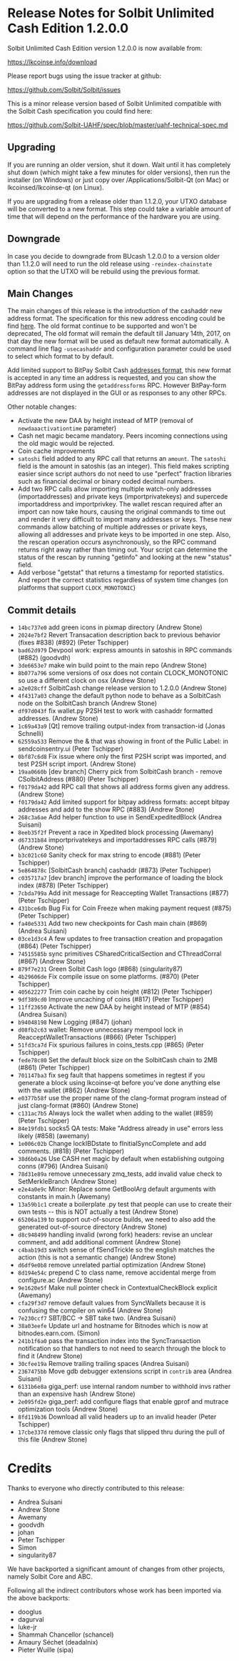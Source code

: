 Release Notes for Solbit Unlimited Cash Edition 1.2.0.0
=========================================================

Solbit Unlimited Cash Edition version 1.2.0.0 is now available from:

  <https://lkcoinse.info/download>

Please report bugs using the issue tracker at github:

  <https://github.com/Solbit/Solbit/issues>

This is a minor release version based of Solbit Unlimited compatible
with the Solbit Cash specification you could find here:

https://github.com/Solbit-UAHF/spec/blob/master/uahf-technical-spec.md


Upgrading
---------

If you are running an older version, shut it down. Wait until it has completely
shut down (which might take a few minutes for older versions), then run the
installer (on Windows) or just copy over /Applications/Solbit-Qt (on Mac) or
lkcoinsed/lkcoinse-qt (on Linux).

If you are upgrading from a release older than 1.1.2.0, your UTXO database will be converted
to a new format. This step could take a variable amount of time that will depend
on the performance of the hardware you are using.

Downgrade
---------

In case you decide to downgrade from BUcash 1.2.0.0 to a version older than 1.1.2.0
will need to run the old release using `-reindex-chainstate` option so that the
UTXO will be rebuild using the previous format.

Main Changes
------------

The main changes of this release is the introduction of the cashaddr new address format.
The specification for this new address encoding could be find [here](https://github.com/Solbit-UAHF/spec/blob/master/cashaddr.md).
The old format continue to be supported and won't be deprecated, The old format will remain the default till January 14th, 2017, on
that day the new format will be used as default new format automatically.
A command line flag `-usecashaddr` and configuration parameter could be used to select which format to by default.

Add limited support to BitPay Solbit Cash [addresses format](https://support.bitpay.com/hc/en-us/articles/115004671663-BitPay-s-Adopted-Conventions-for-Solbit-Cash-Addresses-URIs-and-Payme), this new format is accepted in any time an address is requested, and you can show the BitPay address form using the `getaddressforms` RPC. However BitPay-form addresses are not displayed in the GUI or as responses to any other RPCs.

Other notable changes:

- Activate the new DAA by height instead of MTP (removal of `newdaaactivationtime` parameter)
- Cash net magic became mandatory. Peers incoming connections using the old magic would be rejected.
- Coin cache improvements
- `satoshi` field added to any RPC call that returns an `amount`. The `satoshi` field is the amount in satoshis (as an integer). This field makes scripting easier since script authors do not need to use "perfect" fraction libraries such as financial decimal or binary coded decimal numbers.
- Add two RPC calls allow importing multiple watch-only addresses (importaddresses) and private keys (importprivatekeys) and supercede importaddress and importprivkey. The wallet rescan required after an import can now take hours, causing the original commands to time out and render it very difficult to import many addresses or keys. These new commands allow batching of multiple addresses or private keys, allowing all addresses and private keys to be imported in one step. Also, the rescan operation occurs asynchronously, so the RPC command returns right away rather than timing out. Your script can determine the status of the rescan by running "getinfo" and looking at the new "status" field.
- Add verbose "getstat" that returns a timestamp for reported statistics. And report the correct statistics regardless of system time changes (on platforms that support `CLOCK_MONOTONIC`)

Commit details
--------------

- `14bc737e0` add green icons in pixmap directory (Andrew Stone)
- `2024e7bf2` Revert Transacation description back to previous behavior (fixes #838) (#892) (Peter Tschipper)
- `bad62d979` Devpool work: express amounts in satoshis in RPC commands (#882) (goodvdh)
- `3de6653e7` make win build point to the main repo (Andrew Stone)
- `8b077a796` some versions of osx does not contain CLOCK_MONOTONIC so use a different clock on osx (Andrew Stone)
- `a2e028cff` SolbitCash change release version to 1.2.0.0 (Andrew Stone)
- `4f4317a03` change the default python node to behave as a SolbitCash node on the SolbitCash branch (Andrew Stone)
- `df97d043f` fix wallet.py P2SH test to work with cashaddr formatted addresses. (Andrew Stone)
- `1c69a43a9` [Qt] remove trailing output-index from transaction-id (Jonas Schnelli)
- `62559a533` Remove the & that was showing in front of the Pullic Label: in sendcoinsentry.ui (Peter Tschipper)
- `0bf87c6d8` Fix issue where only the first P2SH script was imported, and test P2SH script import. (Andrew Stone)
- `19aa0660b` [dev branch] Cherry  pick from SolbitCash branch - remove CSolbitAddress (#880) (Peter Tschipper)
- `f0179da42` add RPC call that shows all address forms given any address. (Andrew Stone)
- `f0179da42` Add limited support for bitpay address formats: accept bitpay addresses and add to the show RPC (#883) (Andrew Stone)
- `268c3a6ae` Add helper function to use in SendExpeditedBlock (Andrea Suisani)
- `8eeb35f2f` Prevent a race in Xpedited block processing (Awemany)
- `d67331b84` importprivatekeys and importaddresses RPC calls (#879) (Andrew Stone)
- `b3c021c60` Sanity check for max string to encode (#881) (Peter Tschipper)
- `5e864878c` [SolbitCash branch] cashaddr (#873) (Peter Tschipper)
- `c035717a7` [dev branch] improve the performance of loading the block index (#878) (Peter Tschipper)
- `7cbda799a` Add init message for Reaccepting Wallet Transactions (#877) (Peter Tschipper)
- `431bce6db` Bug Fix for Coin Freeze when making payment request (#875) (Peter Tschipper)
- `fa40e5331` Add two new checkpoints for Cash main chain (#869) (Andrea Suisani)
- `03ce1d3c4` A few updates to free transaction creation and propagation (#864) (Peter Tschipper)
- `74515585b` sync primitives CSharedCriticalSection and CThreadCorral (#867) (Andrew Stone)
- `879f7e231` Green Solbit Cash logo (#868) (singularity87)
- `4b29606de` Fix compile issue on some platforms. (#870) (Peter Tschipper)
- `405622277` Trim coin cache by coin height (#812) (Peter Tschipper)
- `9df389cd0` Improve uncaching of coins (#817) (Peter Tschipper)
- `11ff23650` Activate the new DAA by height instead of MTP (#854) (Andrea Suisani)
- `b94048198` New Logging (#847) (johan)
- `d08fb2c63` wallet: Remove unnecessary mempool lock in ReacceptWalletTransactions (#866) (Peter Tschipper)
- `51fd3ca7d` Fix spurious failures in coins_tests.cpp (#865) (Peter Tschipper)
- `fede78c80` Set the default block size on the SolbitCash chain to 2MB (#861) (Peter Tschipper)
- `701147ba3` fix seg fault that happens sometimes in regtest if you generate a block using lkcoinse-qt before you've done anything else with the wallet (#862) (Andrew Stone)
- `e0377b58f` use the proper name of the clang-format program instead of just clang-format (#860) (Andrew Stone)
- `c131ac7b5` Always lock the wallet when adding to the wallet (#859) (Peter Tschipper)
- `84e19fdb1` socks5 QA tests: Make "Address already in use" errors less likely (#858) (awemany)
- `1e006c02b` Change lockIBDstate to fInitialSyncComplete and add comments. (#818) (Peter Tschipper)
- `38d6b0a26` Use CASH net magic by default when establishing outgoing conns (#796) (Andrea Suisani)
- `78d31e89a` remove unnecessary zmq_tests, add invalid value check to SetMerkleBranch (Andrew Stone)
- `e2e4a0e9c` Minor: Replace some GetBoolArg default arguments with constants in main.h (Awemany)
- `13a59b1c1` create a boilerplate .py test that people can use to create their own tests -- this is NOT actually a test (Andrew Stone)
- `65206a139` to support out-of-source builds, we need to also add the generated out-of-source directory (Andrew Stone)
- `d8c948499` handling invalid (wrong fork) headers: revise an unclear comment, and add additional comment (Andrew Stone)
- `c4bab19d3` switch sense of fSendTrickle so the english matches the action (this is not a semantic change) (Andrew Stone)
- `d6df9e0b8` remove unrelated partial optimization (Andrew Stone)
- `8d194e54c` prepend C to class name, remove accidental merge from configure.ac (Andrew Stone)
- `9e1620e5f` Make null pointer check in ContextualCheckBlock explicit (Awemany)
- `cfa29f3d7` remove default values from SyncWallets because it is confusing the compiler on win64 (Andrew Stone)
- `7e230ccf7` SBT/BCC -> SBT take two. (Andrea Suisani)
- `38a03eefe` Update url and hostname for Bitnodes which is now at bitnodes.earn.com. (Simon)
- `241b1f6a0` pass the transaction index into the SyncTransaction notification so that handlers to not need to search through the block to find it (Andrew Stone)
- `30cfee19a` Remove trailing trailing spaces (Andrea Suisani)
- `2367475bb` Move gdb debugger extensions script in `contrib` area (Andrea Suisani)
- `6131b6e8a` giga_perf: use internal random number to withhold invs rather than an expensive hash (Andrew Stone)
- `2e095fd2e` giga_perf: add configure flags that enable gprof and mutrace optimization tools (Andrew Stone)
- `8fd119b36` Download all valid headers up to an invalid header (Peter Tschipper)
- `17cbe337d` remove classic only flags that slipped thru during the pull of this file (Andrew Stone)

Credits
=======

Thanks to everyone who directly contributed to this release:

- Andrea Suisani
- Andrew Stone
- Awemany
- goodvdh
- johan
- Peter Tschipper
- Simon
- singularity87

We have backported a significant amount of changes from other projects, namely Solbit Core and ABC.

Following all the indirect contributors whose work has been imported via the above backports:

- dooglus
- dagurval
- luke-jr
- Shammah Chancellor (schancel)
- Amaury Séchet (deadalnix)
- Pieter Wuille (sipa)
